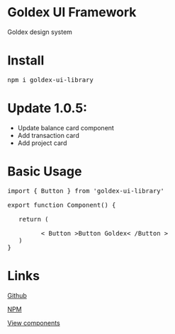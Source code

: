 # Goldex UI Framework

Goldex design system

# Install

<pre>
npm i goldex-ui-library
</pre>

# Update 1.0.5:

- Update balance card component
- Add transaction card
- Add project card

# Basic Usage

<pre>
import { Button } from 'goldex-ui-library'

export function Component() {
     
   return (
       
         < Button >Button Goldex< /Button > 
   )  
}
</pre>

# Links

<div>
<p>
<a href='https://github.com/RAVKdeveloper/GoldexUILibrary' target='_blank'>Github</a>
</p>
<p>
<a href='https://www.npmjs.com/package/goldex-ui-library?activeTab=readme' target='_blank'>NPM</a>
</p>
<p>
<a href='https://65fc19e68da4a5d17254f986-dgicjtdmso.chromatic.com/' target='_blank'>View components</a>
</p>
</div>
